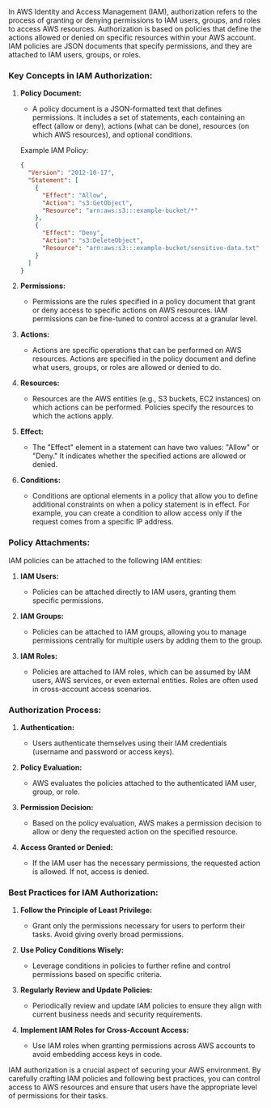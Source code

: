 In AWS Identity and Access Management (IAM), authorization refers to the process of granting or denying permissions to IAM users, groups, and roles to access AWS resources. Authorization is based on policies that define the actions allowed or denied on specific resources within your AWS account. IAM policies are JSON documents that specify permissions, and they are attached to IAM users, groups, or roles.

### Key Concepts in IAM Authorization:

1. **Policy Document:**
   - A policy document is a JSON-formatted text that defines permissions. It includes a set of statements, each containing an effect (allow or deny), actions (what can be done), resources (on which AWS resources), and optional conditions.

   Example IAM Policy:
   ```json
   {
     "Version": "2012-10-17",
     "Statement": [
       {
         "Effect": "Allow",
         "Action": "s3:GetObject",
         "Resource": "arn:aws:s3:::example-bucket/*"
       },
       {
         "Effect": "Deny",
         "Action": "s3:DeleteObject",
         "Resource": "arn:aws:s3:::example-bucket/sensitive-data.txt"
       }
     ]
   }
   ```

2. **Permissions:**
   - Permissions are the rules specified in a policy document that grant or deny access to specific actions on AWS resources. IAM permissions can be fine-tuned to control access at a granular level.

3. **Actions:**
   - Actions are specific operations that can be performed on AWS resources. Actions are specified in the policy document and define what users, groups, or roles are allowed or denied to do.

4. **Resources:**
   - Resources are the AWS entities (e.g., S3 buckets, EC2 instances) on which actions can be performed. Policies specify the resources to which the actions apply.

5. **Effect:**
   - The "Effect" element in a statement can have two values: "Allow" or "Deny." It indicates whether the specified actions are allowed or denied.

6. **Conditions:**
   - Conditions are optional elements in a policy that allow you to define additional constraints on when a policy statement is in effect. For example, you can create a condition to allow access only if the request comes from a specific IP address.

### Policy Attachments:

IAM policies can be attached to the following IAM entities:

1. **IAM Users:**
   - Policies can be attached directly to IAM users, granting them specific permissions.

2. **IAM Groups:**
   - Policies can be attached to IAM groups, allowing you to manage permissions centrally for multiple users by adding them to the group.

3. **IAM Roles:**
   - Policies are attached to IAM roles, which can be assumed by IAM users, AWS services, or even external entities. Roles are often used in cross-account access scenarios.

### Authorization Process:

1. **Authentication:**
   - Users authenticate themselves using their IAM credentials (username and password or access keys).

2. **Policy Evaluation:**
   - AWS evaluates the policies attached to the authenticated IAM user, group, or role.

3. **Permission Decision:**
   - Based on the policy evaluation, AWS makes a permission decision to allow or deny the requested action on the specified resource.

4. **Access Granted or Denied:**
   - If the IAM user has the necessary permissions, the requested action is allowed. If not, access is denied.

### Best Practices for IAM Authorization:

1. **Follow the Principle of Least Privilege:**
   - Grant only the permissions necessary for users to perform their tasks. Avoid giving overly broad permissions.

2. **Use Policy Conditions Wisely:**
   - Leverage conditions in policies to further refine and control permissions based on specific criteria.

3. **Regularly Review and Update Policies:**
   - Periodically review and update IAM policies to ensure they align with current business needs and security requirements.

4. **Implement IAM Roles for Cross-Account Access:**
   - Use IAM roles when granting permissions across AWS accounts to avoid embedding access keys in code.

IAM authorization is a crucial aspect of securing your AWS environment. By carefully crafting IAM policies and following best practices, you can control access to AWS resources and ensure that users have the appropriate level of permissions for their tasks.

